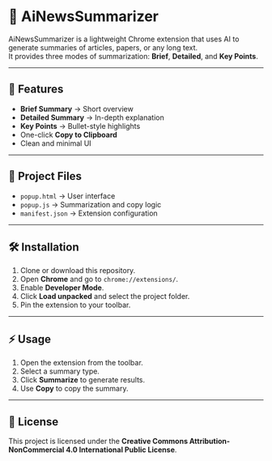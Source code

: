 # 📰 AiNewsSummarizer

AiNewsSummarizer is a lightweight Chrome extension that uses AI to generate summaries of articles, papers, or any long text.  
It provides three modes of summarization: **Brief**, **Detailed**, and **Key Points**.

---

## 🚀 Features
- **Brief Summary** → Short overview  
- **Detailed Summary** → In-depth explanation  
- **Key Points** → Bullet-style highlights  
- One-click **Copy to Clipboard**  
- Clean and minimal UI  

---

## 📂 Project Files
- `popup.html` → User interface  
- `popup.js` → Summarization and copy logic  
- `manifest.json` → Extension configuration  

---

## 🛠️ Installation
1. Clone or download this repository.  
2. Open **Chrome** and go to `chrome://extensions/`.  
3. Enable **Developer Mode**.  
4. Click **Load unpacked** and select the project folder.  
5. Pin the extension to your toolbar.  

---

## ⚡ Usage
1. Open the extension from the toolbar.  
2. Select a summary type.  
3. Click **Summarize** to generate results.  
4. Use **Copy** to copy the summary.  

---

## 📜 License
This project is licensed under the **Creative Commons Attribution-NonCommercial 4.0 International Public License**.  
